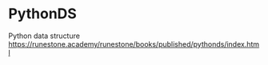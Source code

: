 # PythonDS
Python data structure 
https://runestone.academy/runestone/books/published/pythonds/index.html
